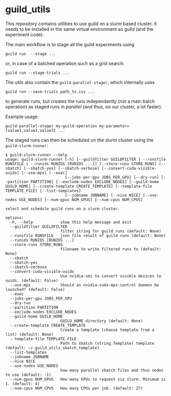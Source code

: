 # guild_utils

This repository contains utilities to use guild on a slurm based
cluster.  It needs to be installed in the same virtual environment as
guild (and the experiment code).

The main workflow is to stage all the guild experiments using
```
guild run  --stage ...
```

or, in case of a batched operation such as a grid search:
```
guild run --stage-trials ...
```

The utils also contain the `guild-parallel-stager`, which internally uses
```
guild run --save-trials path_to.csv ...
```
to generate runs, but creates the runs independently (not a main batch operation) as staged runs in *parallel* (and thus, on our cluster, a lot faster).

Example usage:
```
guild-parallel-stager my-guild-operation my-parameter=[value1,value2,value3] ...
```

The staged runs can then be scheduled on the slurm cluster using the `guild-slurm-runner`:

```
$ guild-slurm-runner --help
usage: guild-slurm-runner [-h] [--guildfilter GUILDFILTER | --runsfile RUNSFILE | --runids RUNIDS [RUNIDS ...]] [--store-runs STORE_RUNS] [--sbatch] [--sbatch-yes] [--sbatch-verbose] [--convert-cuda-visible-uuids] [--use-mps] [--exec]
                          [--jobs-per-gpu JOBS_PER_GPU] [--dry-run] [--partition PARTITION] [--exclude-nodes EXCLUDE_NODES] [--guild-home GUILD_HOME] [--create-template CREATE_TEMPLATE] [--template-file TEMPLATE_FILE] [--list-templates]
                          [--jobname JOBNAME] [--nice NICE] [--use-nodes USE_NODES] [--num-gpus NUM_GPUS] [--num-cpus NUM_CPUS]

select and schedule guild runs on a slurm cluster.

options:
  -h, --help            show this help message and exit
  --guildfilter GUILDFILTER
                        filter string for guild runs (default: None)
  --runsfile RUNSFILE   json file result of guild runs (default: None)
  --runids RUNIDS [RUNIDS ...]
  --store-runs STORE_RUNS
                        filename to write filtered runs to (default: None)
  --sbatch
  --sbatch-yes
  --sbatch-verbose
  --convert-cuda-visible-uuids
                        Use nvidia-smi to convert visible devices to uuids. (default: False)
  --use-mps             Should an nvidia-cuda-mps-control daemon be launched? (default: False)
  --exec
  --jobs-per-gpu JOBS_PER_GPU
  --dry-run
  --partition PARTITION
  --exclude-nodes EXCLUDE_NODES
  --guild-home GUILD_HOME
                        GUILD_HOME directory (default: None)
  --create-template CREATE_TEMPLATE
                        Create a template (choose template from a list) (default: None)
  --template-file TEMPLATE_FILE
                        Path to sbatch (string.Template) template (default: ~/.guild_utils_sbatch_template)
  --list-templates
  --jobname JOBNAME
  --nice NICE
  --use-nodes USE_NODES
                        how many parallel sbatch files and thus nodes to use (default: -1)
  --num-gpus NUM_GPUS   How many GPUs to request via slurm. Minimum is 1. (default: 4)
  --num-cpus NUM_CPUS   How many CPUs per job. (default: 27)
```
